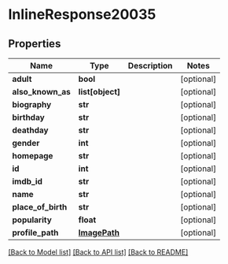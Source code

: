 # InlineResponse20035

## Properties
Name | Type | Description | Notes
------------ | ------------- | ------------- | -------------
**adult** | **bool** |  | [optional] 
**also_known_as** | **list[object]** |  | [optional] 
**biography** | **str** |  | [optional] 
**birthday** | **str** |  | [optional] 
**deathday** | **str** |  | [optional] 
**gender** | **int** |  | [optional] 
**homepage** | **str** |  | [optional] 
**id** | **int** |  | [optional] 
**imdb_id** | **str** |  | [optional] 
**name** | **str** |  | [optional] 
**place_of_birth** | **str** |  | [optional] 
**popularity** | **float** |  | [optional] 
**profile_path** | [**ImagePath**](ImagePath.md) |  | [optional] 

[[Back to Model list]](../README.md#documentation-for-models) [[Back to API list]](../README.md#documentation-for-api-endpoints) [[Back to README]](../README.md)

